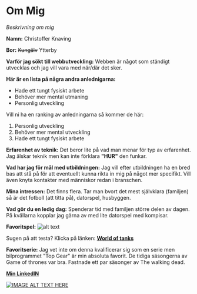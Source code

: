 # **Om Mig**
 *Beskrivning om mig*

**Namn:** Christoffer Knaving

**Bor:** ~~Kungälv~~ Ytterby

**Varför jag sökt till webbutveckling:** Webben är något som ständigt utvecklas och jag vill vara med när/där det sker.

**Här är en lista på några andra anlednigarna:**

- Hade ett tungt fysiskt arbete
- Behöver mer mental utmaning
- Personlig utveckling

Vill ni ha en ranking av anledningarna så kommer de här:

1. Personlig utveckling
2. Behöver mer mental utveckling
3. Hade ett tungt fysiskt arbete

**Erfarenhet av teknik:** Det beror lite på vad man menar för typ av erfarenhet. Jag älskar teknik men kan inte förklara **"HUR"** den funkar. 

**Vad har jag för mål med utbildningen:** Jag vill efter utbildningen ha en bred bas att stå på för att eventuellt kunna rikta in mig på något mer specifikt. Vill även knyta kontakter med människor redan i branschen.

**Mina intressen:** Det finns flera. Tar man bvort det mest självklara (familjen) så är det fotboll (att titta på), datorspel, husbyggen. 

**Vad gör du en ledig dag:** Spenderar tid med familjen större delen av dagen. På kvällarna kopplar jag gärna av med lite datorspel med kompisar.

**Favoritspel:** ![alt text](https://www.sapphirenation.net/-/media/sites/sapphirenation/articles/2017/10/wotx-logo.png "World of tanks")

Sugen på att testa? Klicka på länken: [**World of tanks**](https://worldoftanks.eu/en/game/download/?pub_id=wot_ong_eu_se_g_s-b_acq_kw__world_of_tanks_www&xid_source=google&xid_medium=cpc&xid_network=g&xid_campaign_id=7688980283&xid_adgroup_id=81025106123&xid_ad_id=423202366283&xid_target_id=kwd-301331770735&xid_keyword=world+of+tanks+eu&xid_placement=&xid_device_type=c&xid_position=&xid_region=1012530&xid_position_type=_&xid_target=&xid_feeditemid=&xid_matchtype=e&xid_clickid=EAIaIQobChMIrK-X7a_C8gIVBEaRBR0QPQMvEAAYASAAEgL36_D_BwE&url=https://worldoftanks.eu/&gclid=EAIaIQobChMIrK-X7a_C8gIVBEaRBR0QPQMvEAAYASAAEgL36_D_BwE&sid=SIDu9m4TVeQNhIpUOUEYR72A1JhGD6Mh5AfoH_8RSdJ3JF5MzqbUyL3aChoiut3A0j-X9dRLpqQZws3Z5Sx5Isy8rmag_FUcvb3x303YsXL69rUgq31gkqFrc69uibnnI-Sw9LaWYs5O5g3L07BhiV6lVnnMp55loPW4JfO-z0cUKEVSQgQfo0&enctid=cdpa14vre2ek&lpsn=WOT+ONGOING+WW+Portal+Download+Game&foris=1&teclient=1628188627947578002)




**Favoritserie:** Jag vet inte om denna kvalificerar sig som en serie men bilprogrammet "Top Gear" är min absoluta favorit. De tidiga säsongerna av Game of thrones var bra. Fastnade ett par säsonger av The walking dead.

[**Min LinkedIN**](https://www.linkedin.com/in/christoffer-knaving-77366a21a/)


[![IMAGE ALT TEXT HERE](https://surfalugnt.se/wp-content/uploads/YouTube-logo-full_color.png)](http://www.youtube.com/watch?v=e23pW_0BPo0)

